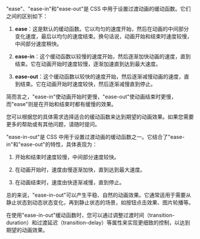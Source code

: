 "ease"、"ease-in"和"ease-out"是 CSS 中用于设置过渡动画的缓动函数。它们之间的区别如下：

1. **ease**：这是默认的缓动函数。它以均匀的速度开始，然后在动画的中间部分变化速度，最后以均匀的速度结束。换句话说，动画开始和结束时速度较慢，中间部分速度稍快。

2. **ease-in**：这个缓动函数以较慢的速度开始，然后逐渐加快动画的速度，直到结束。它在动画开始时速度较慢，逐渐加速直到达到最大速度。

3. **ease-out**：这个缓动函数以较快的速度开始，然后逐渐减慢动画的速度，直到结束。它在动画开始时速度较快，然后逐渐减慢直到停止。

简而言之，"ease-in"使动画开始时更慢，"ease-out"使动画结束时更慢，而"ease"则是在开始和结束时都有缓慢的效果。

您可以根据您的具体需求选择适合的缓动函数来达到期望的动画效果。如果您需要更多的帮助或有其他问题，请随时提问。

"ease-in-out"是 CSS 中用于设置过渡动画的缓动函数之一。它结合了"ease-in"和"ease-out"的特性，具体表现为：

1. 开始和结束时速度较慢，中间部分速度较快。

2. 在动画开始时，速度由慢逐渐加快，直到达到最大速度。

3. 在动画结束时，速度由快逐渐减慢，直到停止。

总的来说，"ease-in-out"可以产生平稳、自然的动画效果。它通常适用于需要从静止状态到动态状态变化，再到静止状态的场景，如按钮点击效果、图片轮播等。

在使用"ease-in-out"缓动函数时，您可以通过调整过渡时间（transition-duration）和过渡延迟（transition-delay）等属性来实现更细致的控制，以达到期望的动画效果。

